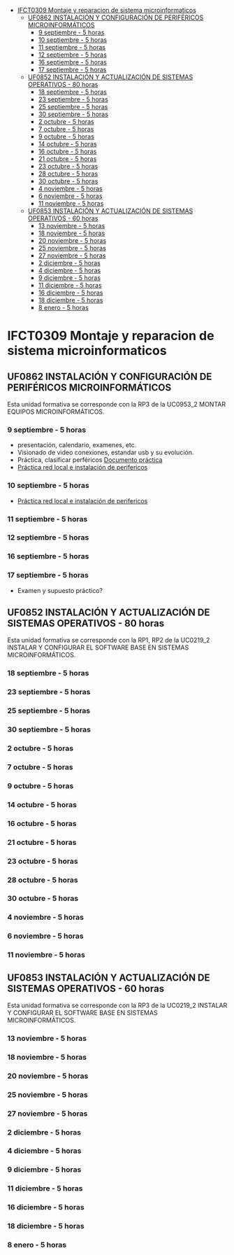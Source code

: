 
- [IFCT0309  Montaje y reparacion de sistema microinformaticos](#ifct0309--montaje-y-reparacion-de-sistema-microinformaticos)
  - [UF0862 INSTALACIÓN Y CONFIGURACIÓN DE PERIFÉRICOS MICROINFORMÁTICOS](#uf0862-instalación-y-configuración-de-periféricos-microinformáticos)
    - [9 septiembre - 5 horas](#9-septiembre---5-horas)
    - [10 septiembre - 5 horas](#10-septiembre---5-horas)
    - [11 septiembre - 5 horas](#11-septiembre---5-horas)
    - [12 septiembre - 5 horas](#12-septiembre---5-horas)
    - [16 septiembre - 5 horas](#16-septiembre---5-horas)
    - [17 septiembre - 5 horas](#17-septiembre---5-horas)
  - [UF0852 INSTALACIÓN Y ACTUALIZACIÓN DE SISTEMAS OPERATIVOS - 80 horas](#uf0852-instalación-y-actualización-de-sistemas-operativos---80-horas)
    - [18 septiembre - 5 horas](#18-septiembre---5-horas)
    - [23 septiembre - 5 horas](#23-septiembre---5-horas)
    - [25 septiembre - 5 horas](#25-septiembre---5-horas)
    - [30 septiembre - 5 horas](#30-septiembre---5-horas)
    - [2 octubre - 5 horas](#2-octubre---5-horas)
    - [7 octubre - 5 horas](#7-octubre---5-horas)
    - [9 octubre - 5 horas](#9-octubre---5-horas)
    - [14 octubre - 5 horas](#14-octubre---5-horas)
    - [16 octubre - 5 horas](#16-octubre---5-horas)
    - [21 octubre - 5 horas](#21-octubre---5-horas)
    - [23 octubre - 5 horas](#23-octubre---5-horas)
    - [28 octubre - 5 horas](#28-octubre---5-horas)
    - [30 octubre - 5 horas](#30-octubre---5-horas)
    - [4 noviembre - 5 horas](#4-noviembre---5-horas)
    - [6 noviembre - 5 horas](#6-noviembre---5-horas)
    - [11 noviembre - 5 horas](#11-noviembre---5-horas)
  - [UF0853 INSTALACIÓN Y ACTUALIZACIÓN DE SISTEMAS OPERATIVOS - 60 horas](#uf0853-instalación-y-actualización-de-sistemas-operativos---60-horas)
    - [13 noviembre - 5 horas](#13-noviembre---5-horas)
    - [18 noviembre - 5 horas](#18-noviembre---5-horas)
    - [20 noviembre - 5 horas](#20-noviembre---5-horas)
    - [25 noviembre - 5 horas](#25-noviembre---5-horas)
    - [27 noviembre - 5 horas](#27-noviembre---5-horas)
    - [2 diciembre - 5 horas](#2-diciembre---5-horas)
    - [4 diciembre - 5 horas](#4-diciembre---5-horas)
    - [9 diciembre - 5 horas](#9-diciembre---5-horas)
    - [11 diciembre - 5 horas](#11-diciembre---5-horas)
    - [16 diciembre - 5 horas](#16-diciembre---5-horas)
    - [18 diciembre - 5 horas](#18-diciembre---5-horas)
    - [8 enero - 5 horas](#8-enero---5-horas)

# IFCT0309  Montaje y reparacion de sistema microinformaticos

## UF0862 INSTALACIÓN Y CONFIGURACIÓN DE PERIFÉRICOS MICROINFORMÁTICOS

Esta unidad formativa se corresponde con la RP3 de la UC0953_2 MONTAR EQUIPOS MICROINFORMÁTICOS.

### 9 septiembre - 5 horas
- presentación, calendario, examenes, etc.
- Visionado de video conexiones, estandar usb y su evolución.
- Práctica, clasificar perféricos [Documento práctica](https://docs.google.com/document/d/1vSdFc564IZZpcfqFlRx2tI-lQUf7ne2k0MOQSQ7NcMM/edit?usp=sharing)
- [Práctica red local e instalación de perifericos](https://docs.google.com/document/d/1UdqaoPD2QhAJ6b9dqzNcU1Hv5obmNC45KmlNdFVIQQo/edit?usp=sharing)

### 10 septiembre - 5 horas
- [Práctica red local e instalación de perifericos](https://docs.google.com/document/d/1UdqaoPD2QhAJ6b9dqzNcU1Hv5obmNC45KmlNdFVIQQo/edit?usp=sharing) 

### 11 septiembre - 5 horas

### 12 septiembre - 5 horas
### 16 septiembre - 5 horas
### 17 septiembre - 5 horas
- Examen y supuesto práctico?

## UF0852 INSTALACIÓN Y ACTUALIZACIÓN DE SISTEMAS OPERATIVOS - 80 horas

Esta unidad formativa se corresponde con la RP1, RP2 de la UC0219_2 INSTALAR Y CONFIGURAR EL SOFTWARE BASE EN
SISTEMAS MICROINFORMÁTICOS.

### 18 septiembre - 5 horas
### 23 septiembre - 5 horas
### 25 septiembre - 5 horas
### 30 septiembre - 5 horas
### 2 octubre - 5 horas
### 7 octubre - 5 horas
### 9 octubre - 5 horas
### 14 octubre - 5 horas
### 16 octubre - 5 horas
### 21 octubre - 5 horas
### 23 octubre - 5 horas
### 28 octubre - 5 horas
### 30 octubre - 5 horas
### 4 noviembre - 5 horas
### 6 noviembre - 5 horas
### 11 noviembre - 5 horas

## UF0853 INSTALACIÓN Y ACTUALIZACIÓN DE SISTEMAS OPERATIVOS - 60 horas

Esta unidad formativa se corresponde con la RP3 de la UC0219_2 INSTALAR Y CONFIGURAR EL SOFTWARE BASE EN SISTEMAS
MICROINFORMÁTICOS.

### 13 noviembre - 5 horas
### 18 noviembre - 5 horas
### 20 noviembre - 5 horas
### 25 noviembre - 5 horas
### 27 noviembre - 5 horas
### 2 diciembre - 5 horas
### 4 diciembre - 5 horas
### 9 diciembre - 5 horas
### 11 diciembre - 5 horas
### 16 diciembre - 5 horas
### 18 diciembre - 5 horas
### 8 enero - 5 horas